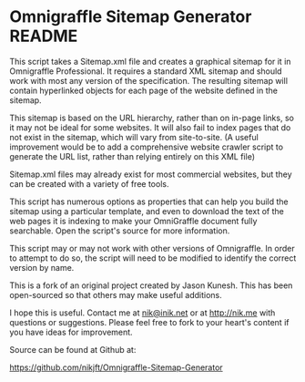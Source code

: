 # Omnigraffle Sitemap Generator README

This script takes a Sitemap.xml file and creates a graphical sitemap for it in Omnigraffle Professional. It requires a standard XML sitemap and should work with most any version of the specification. The resulting sitemap will contain hyperlinked objects for each page of the website defined in the sitemap.

This sitemap is based on the URL hierarchy, rather than on in-page links, so it may not be ideal for some websites. It will also fail to index pages that do not exist in the sitemap, which will vary from site-to-site. (A useful improvement would be to add a comprehensive website crawler script to generate the URL list, rather than relying entirely on this XML file)

Sitemap.xml files may already exist for most commercial websites, but they can be created with a variety of free tools. 

This script has numerous options as properties that can help you build the sitemap using a particular template, and even to download the text of the web pages it is indexing to make your OmniGraffle document fully searchable. Open the script's source for more information.

This script may or may not work with other versions of Omnigraffle. In order to attempt to do so, the script will need to be modified to identify the correct version by name.

This is a fork of an original project created by Jason Kunesh. This has been open-sourced so that others may make useful additions.

I hope this is useful. Contact me at nik@inik.net or at http://nik.me with questions or suggestions. Please feel free to fork to your heart's content if you have ideas for improvement.

Source can be found at Github at: 

https://github.com/nikjft/Omnigraffle-Sitemap-Generator
